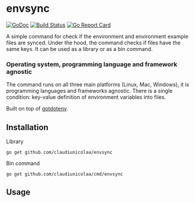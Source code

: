# envsync

[![GoDoc](https://godoc.org/github.com/claudiunicolaa/envsync?status.svg)](https://godoc.org/github.com/claudiunicolaa/envsync)
[![Build Status](https://travis-ci.org/claudiunicolaa/envsync.svg?branch=master)](https://travis-ci.org/claudiunicolaa/envsync)
[![Go Report Card](https://goreportcard.com/badge/github.com/claudiunicolaa/envsync)](https://goreportcard.com/report/github.com/claudiunicolaa/envsync)

A simple command for check if the environment and environment example files are synced. Under the hood, the command checks if files have the same keys.
It can be used as a library or as a bin command.

### Operating system, programming language and framework agnostic
The command runs on all three main platforms (Linux, Mac, Windows), it is programming languages and frameworks agnostic. There is a single condition: key-value definition of environment variables into files.

Built on top of [gotdotenv](https://github.com/joho/godotenv).

## Installation

Library

```shell
go get github.com/claudiunicolaa/envsync
```

Bin command

```shell
go get github.com/claudiunicolaa/cmd/envsync
```

## Usage
